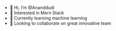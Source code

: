 - 👋 Hi, I’m @Ananddudi
- 👀 Interested in Mern Stack
- 🌱 Currently learning machine learning
- 💞️ Looking to collaborate on great innovative team

<!---
Ananddudi/Ananddudi is a ✨ special ✨ repository because its `README.md` (this file) appears on your GitHub profile.
You can click the Preview link to take a look at your changes.
--->
